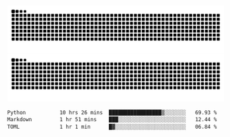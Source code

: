 ![Snake Animation](https://raw.githubusercontent.com/tomhea/tomhea/output/github-contribution-grid-snake-dark.svg#gh-dark-mode-only)
![Snake Animation](https://raw.githubusercontent.com/tomhea/tomhea/output/github-contribution-grid-snake.svg#gh-light-mode-only)

<p></p>

<!--START_SECTION:waka-->

```txt
Python           10 hrs 26 mins  █████████████████▒░░░░░░░   69.93 %
Markdown         1 hr 51 mins    ███░░░░░░░░░░░░░░░░░░░░░░   12.44 %
TOML             1 hr 1 min      █▓░░░░░░░░░░░░░░░░░░░░░░░   06.84 %
```

<!--END_SECTION:waka-->
